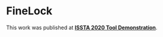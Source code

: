 # FineLock

This work was published at [**ISSTA 2020 Tool Demonstration**](https://conf.researchr.org/track/issta-2020/issta-2020-tool-demonstration).
